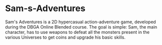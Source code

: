 # Sam-s-Adventures
Sam's Adventures is a 2D hypercasual 
action-adventure game, developed during 
the DBGA Online Blended course. 
The goal is simple: Sam, the main
character, has to use weapons to defeat 
all the monsters present in the various 
Universes to get coins and upgrade his 
basic skills.
